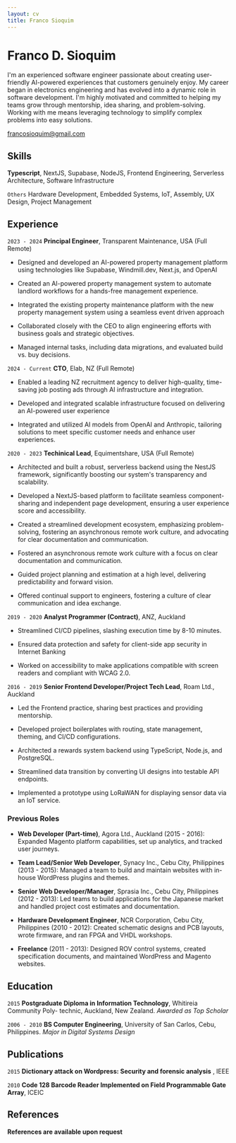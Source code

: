 ```yaml
---
layout: cv
title: Franco Sioquim
---
```

# Franco D. Sioquim

I'm an experienced software engineer passionate about creating user-friendly AI-powered experiences that customers genuinely enjoy. My career began in electronics engineering and has evolved into a dynamic role in software development. I'm highly motivated and committed to helping my teams grow through mentorship, idea sharing, and problem-solving. Working with me means leveraging technology to simplify complex problems into easy solutions.


<div id="webaddress">
<a href="francosioquim@gmail.com">francosioquim@gmail.com</a>
</div>



## Skills

__Typescript__, NextJS, Supabase, NodeJS, Frontend Engineering, Serverless Architecture, Software Infrastructure

`Others` 
Hardware Development, Embedded Systems, IoT, Assembly, UX Design, Project Management

## Experience

`2023 - 2024`
__Principal Engineer__, Transparent Maintenance, USA (Full Remote)

- Designed and developed an AI-powered property management platform using technologies like Supabase, Windmill.dev, Next.js, and OpenAI

- Created an AI-powered property management system to automate landlord workflows for a hands-free management experience.

- Integrated the existing property maintenance platform with the new property management system using a seamless event driven approach

- Collaborated closely with the CEO to align engineering efforts with business goals and strategic objectives.

- Managed internal tasks, including data migrations, and evaluated build vs. buy decisions.

`2024 - Current`
__CTO__, Elab, NZ (Full Remote)


- Enabled a leading NZ recruitment agency to deliver high-quality, time-saving job posting ads through AI infrastructure and integration.

- Developed and integrated scalable infrastructure focused on delivering an AI-powered user experience

- Integrated and utilized AI models from OpenAI and Anthropic, tailoring solutions to meet specific customer needs and enhance user experiences.

`2020 - 2023`
__Techinical Lead__, Equimentshare, USA (Full Remote)

- Architected and built a robust, serverless backend using the NestJS framework, significantly boosting our system's transparency and scalability.

- Developed a NextJS-based platform to facilitate seamless component-sharing and independent page development, ensuring a user experience score and accessibility.

- Created a streamlined development ecosystem, emphasizing problem-solving, fostering an asynchronous remote work culture, and advocating for clear documentation and communication.

- Fostered an asynchronous remote work culture with a focus on clear documentation and communication.

- Guided project planning and estimation at a high level, delivering predictability and forward vision.

- Offered continual support to engineers, fostering a culture of clear communication and idea exchange.

`2019 - 2020`
__Analyst Programmer (Contract)__, ANZ, Auckland

- Streamlined CI/CD pipelines, slashing execution time by 8-10 minutes.

- Ensured data protection and safety for client-side app security in Internet Banking

- Worked on accessibility to make applications compatible with screen readers and compliant with WCAG 2.0.

`2016 - 2019`
__Senior Frontend Developer/Project Tech Lead__, Roam Ltd., Auckland

- Led the Frontend practice, sharing best practices and providing mentorship.

- Developed project boilerplates with routing, state management, theming, and CI/CD configurations.

- Architected a rewards system backend using TypeScript, Node.js, and PostgreSQL.

- Streamlined data transition by converting UI designs into testable API endpoints.

- Implemented a prototype using LoRaWAN for displaying sensor data via an IoT service.

### Previous Roles
- __Web Developer (Part-time)__, Agora Ltd., Auckland (2015 - 2016): Expanded Magento platform capabilities, set up analytics, and tracked user journeys.

- __Team Lead/Senior Web Developer__, Synacy Inc., Cebu City, Philippines (2013 - 2015): Managed a team to build and maintain websites with in-house WordPress plugins and themes.

- __Senior Web Developer/Manager__, Sprasia Inc., Cebu City, Philippines (2012 - 2013): Led teams to build applications for the Japanese market and handled project cost estimates and documentation.

- __Hardware Development Engineer__, NCR Corporation, Cebu City, Philippines (2010 - 2012): Created schematic designs and PCB layouts, wrote firmware, and ran FPGA and VHDL workshops.

- __Freelance__ (2011 - 2013): Designed ROV control systems, created specification documents, and maintained WordPress and Magento websites.


## Education

`2015`
__Postgraduate Diploma in Information Technology__, Whitireia Community Poly-
technic, Auckland, New Zealand. *Awarded as Top Scholar*

`2006 - 2010`
__BS Computer Engineering__, University of San Carlos, Cebu, Philippines. *Major in Digital Systems Design*

## Publications


`2015`
__Dictionary attack on Wordpress: Security and forensic analysis__ , IEEE

`2010`
__Code 128 Barcode Reader Implemented on Field Programmable Gate Array__, ICEIC


## References

__References are available upon request__
